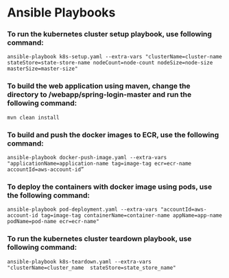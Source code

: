 # Ansible Playbooks


### To run the kubernetes cluster setup playbook, use following command:

`ansible-playbook k8s-setup.yaml --extra-vars "clusterName=cluster-name stateStore=state-store-name nodeCount=node-count nodeSize=node-size masterSize=master-size"`


### To build the web application using maven, change the directory to /webapp/spring-login-master and run the following command:

`mvn clean install`


### To build and push the docker images to ECR, use the following command:

`ansible-playbook docker-push-image.yaml --extra-vars "applicationName=application-name tag=image-tag ecr=ecr-name accountId=aws-account-id”`


### To deploy the containers with docker image using pods, use the following command:

`ansible-playbook pod-deployment.yaml --extra-vars "accountId=aws-account-id tag=image-tag containerName=container-name appName=app-name podName=pod-name ecr=ecr-name"`


### To run the kubernetes cluster teardown playbook, use following command:

`ansible-playbook k8s-teardown.yaml --extra-vars "clusterName=cluster_name  stateStore=state_store_name"`
